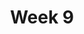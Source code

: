 ---
    title: Week 9
    weekNumber: 9
    days:
      - date: 2023-3-6
        events:
          "**LEC 22**{: .label .label-lecture } Modeling in `sklearn`":
            "[Ch. 9.2](https://notes.dsc80.com/content/09/data-pipelines.html)"
          "**Lab 8**{: .label .label-lab } **Modeling and Feature Engineering (due 3/6)**":
      - date: 2023-3-8
        events:
          "**LEC 23**{: .label .label-lecture } `sklearn` Pipelines, Regression Evaluation":
            "[Ch. 9.2](https://notes.dsc80.com/content/09/data-pipelines.html), [Ch. 10.2](https://notes.dsc80.com/content/10/model-building.html)"
          "**DIS 8**{: .label .label-disc } Lab 8 Reflection (due 3/11)":
      - date: 2023-3-9
        events:
          "**PROJ 4**{: .label .label-proj } **Language Models 🗣 (due 3/9)**":
      - date: 2023-3-10
        events:
          "**LEC 24**{: .label .label-lecture } Cross Validation":
            "[Ch. 11.1-11.2](https://notes.dsc80.com/content/11/introduction.html)"
                
---